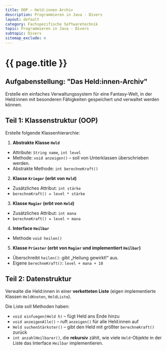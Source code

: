 ```yaml
---
title: OOP – Held:innen Archiv
description: Programmieren in Java - Divers
layout: default
category: Fachspezifische Softwaretechnik
topic: Programmieren in Java - Divers
subtopic: Divers
sitemap_exclude: n
---
```


# {{ page.title }}


## **Aufgabenstellung: "Das Held\:innen-Archiv"**

Erstelle ein einfaches Verwaltungssystem für eine Fantasy-Welt, in der Held\:innen mit besonderen Fähigkeiten gespeichert und verwaltet werden können.

## Teil 1: Klassenstruktur (OOP)

Erstelle folgende Klassenhierarchie:

1. **Abstrakte Klasse `Held`**

  * Attribute: `String name`, `int level`
  * Methode: `void anzeigen()` – soll von Unterklassen überschrieben werden.
  * Abstrakte Methode: `int berechneKraft()`

2. **Klasse `Krieger` (erbt von `Held`)**

  * Zusätzliches Attribut: `int stärke`
  * `berechneKraft() = level * stärke`

3. **Klasse `Magier` (erbt von `Held`)**

  * Zusätzliches Attribut: `int mana`
  * `berechneKraft() = level + mana`

4. **Interface `Heilbar`**

  * Methode `void heilen()`

5. **Klasse `Priester` (erbt von `Magier` und implementiert `Heilbar`)**

  * Überschreibt `heilen()`: gibt „Heilung gewirkt!“ aus.
  * Eigene `berechneKraft()`: `level + mana + 10`


## Teil 2: Datenstruktur

Verwalte die Held\:innen in einer **verketteten Liste** (eigen implementierte Klassen `HeldKnoten`, `HeldListe`).

Die Liste soll Methoden haben:

  * `void einfuegen(Held h)` – fügt Held ans Ende hinzu
  * `void anzeigenAlle()` – ruft `anzeigen()` für alle Held\:innen auf
  * `Held suchenStärkster()` – gibt den Held mit größter `berechneKraft()` zurück
  * `int anzahlHeilbarer()`, die **rekursiv** zählt, wie viele `Held`-Objekte in der Liste das Interface `Heilbar` implementieren.